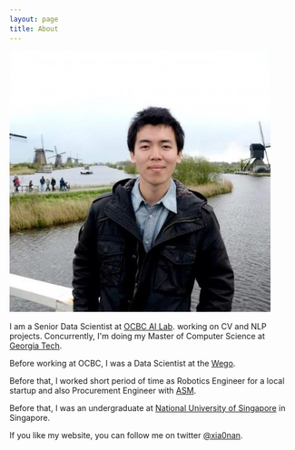 ```yaml
---
layout: page
title: About
---
```


![Here I am at Netherland](/assets/portrait-nan.jpeg)

I am a Senior Data Scientist at [OCBC AI Lab](https://theopenvaultatocbc.com/ai-lab.html). working on
CV and NLP projects. Concurrently, I'm doing my Master of Computer Science at [Georgia Tech](https://www.gatech.edu/).

Before working at OCBC, I was a Data Scientist at the
[Wego](https://www.wego.com.sg/).

Before that, I worked short period of time as Robotics Engineer for a local startup and also Procurement Engineer with [ASM](http://www.asmpacific.com/).

Before that, I was an undergraduate at [National University of Singapore](http://www.nus.edu.sg/) in Singapore.

If you like my website, you can follow me on twitter [@xia0nan](https://twitter.com/xia0nan).
